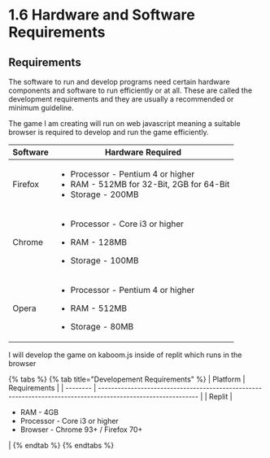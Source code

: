 # 1.6 Hardware and Software Requirements

## Requirements

The software to run and develop programs need certain hardware components and software to run efficiently or at all. These are called the development requirements and they are usually a recommended or minimum guideline.

The game I am creating will run on web javascript meaning a suitable browser is required to develop and run the game efficiently.

| Software | Hardware Required                                                                                                         |
| -------- | ------------------------------------------------------------------------------------------------------------------------- |
| Firefox  | <ul><li>Processor - Pentium 4 or higher </li><li>RAM - 512MB for 32-Bit, 2GB for 64-Bit</li><li>Storage - 200MB</li></ul> |
| Chrome   | <p></p><ul><li>Processor - Core i3 or higher </li></ul><ul><li>RAM - 128MB</li></ul><ul><li>Storage - 100MB</li></ul>     |
| Opera    | <p></p><ul><li>Processor - Pentium 4 or higher </li></ul><ul><li>RAM - 512MB</li></ul><ul><li>Storage - 80MB</li></ul>    |



I will develop the game on kaboom.js inside of replit which runs in the browser

{% tabs %}
{% tab title="Developement Requirements" %}
| Platform | Requirements                                                                                                 |
| -------- | ------------------------------------------------------------------------------------------------------------ |
| Replit   | <ul><li>RAM - 4GB</li><li>Processor - Core i3 or higher</li><li>Browser - Chrome 93+ / Firefox 70+</li></ul> |
{% endtab %}
{% endtabs %}

